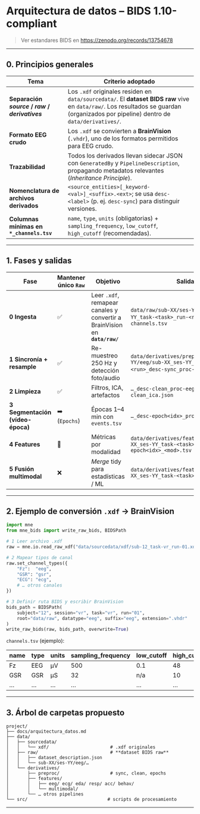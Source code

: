 
# Arquitectura de datos – **BIDS 1.10-compliant**

> Ver estandares BIDS en https://zenodo.org/records/13754678

---

## 0. Principios generales

| Tema | Criterio adoptado |
|------|------------------|
| **Separación _source_ / _raw_ / _derivatives_** | Los `.xdf` originales residen en `data/sourcedata/`. El **dataset BIDS raw** vive en `data/raw/`. Los resultados se guardan (organizados por pipeline) dentro de `data/derivatives/`. |
| **Formato EEG crudo** | Los `.xdf` se convierten a **BrainVision** (`.vhdr`), uno de los formatos permitidos para EEG crudo. |
| **Trazabilidad** | Todos los derivados llevan sidecar JSON con `GeneratedBy` y `PipelineDescription`, propagando metadatos relevantes (_Inheritance Principle_). |
| **Nomenclatura de archivos derivados** | `<source_entities>[_keyword-<val>]_<suffix>.<ext>`; se usa `desc-<label>` (p. ej. `desc-sync`) para distinguir versiones. |
| **Columnas mínimas en `*_channels.tsv`** | `name`, `type`, `units` (obligatorias) + `sampling_frequency`, `low_cutoff`, `high_cutoff` (recomendadas). |

---

## 1. Fases y salidas

| Fase | Mantener único `Raw` | Objetivo | **Salida BIDS** | Documentar |
|------|----------------------|----------|-----------------|------------|
| **0 Ingesta** | ✅ | Leer `.xdf`, remapear canales y convertir a BrainVision en **`data/raw/`** | `data/raw/sub-XX/ses-YY/eeg/sub-XX_ses-YY_task-<task>_run-<run>_eeg.vhdr` + `channels.tsv` | Tabla de mapeo & unidades |
| **1 Sincronía + resample** | ✅ | Re-muestreo 250 Hz y detección foto/audio | `data/derivatives/preproc/sub-XX/ses-YY/eeg/sub-XX_ses-YY_task-<task>_run-<run>_desc-sync_proc-eeg.fif` + `events.tsv` | Drift, Δlatencia |
| **2 Limpieza** | ✅ | Filtros, ICA, artefactos | `…_desc-clean_proc-eeg.fif` + `desc-clean_ica.json` | Bandas, ICA |
| **3 Segmentación (vídeo-época)** | ➡️ (`Epochs`) | Épocas 1–4 min con `events.tsv` | `…_desc-epoch<idx>_proc-eeg.fif` | Duración, % rechazo |
| **4 Features** | 🔀 | Métricas por modalidad | `data/derivatives/features/<mod>/sub-XX_ses-YY_task-<task>_run-<run>_desc-epoch<idx>_<mod>.tsv` | Parámetros + versión librería |
| **5 Fusión multimodal** | ❌ | _Merge_ tidy para estadísticas / ML | `data/derivatives/features/multimodal/sub-XX_ses-YY_task-<task>_desc-combined.tsv` | Commit hash, condición |

---

## 2. Ejemplo de conversión `.xdf` → BrainVision

```python
import mne
from mne_bids import write_raw_bids, BIDSPath

# 1 Leer archivo .xdf
raw = mne.io.read_raw_xdf("data/sourcedata/xdf/sub-12_task-vr_run-01.xdf", preload=True)

# 2 Mapear tipos de canal
raw.set_channel_types({
    "Fz":  "eeg",
    "GSR": "gsr",
    "ECG": "ecg",
    # … otros canales
})

# 3 Definir ruta BIDS y escribir BrainVision
bids_path = BIDSPath(
    subject="12", session="vr", task="vr", run="01",
    root="data/raw", datatype="eeg", suffix="eeg", extension=".vhdr"
)
write_raw_bids(raw, bids_path, overwrite=True)
```

`channels.tsv` (ejemplo):

| name | type | units | sampling_frequency | low_cutoff | high_cutoff |
| ---- | ---- | ----- | ----------------- | ---------- | ----------- |
| Fz   | EEG  | µV    | 500               | 0.1        | 48          |
| GSR  | GSR  | µS    | 32                | n/a        | 10          |
| …    | …    | …     | …                 | …          | …           |

---

## 3. Árbol de carpetas propuesto

```
project/
├── docs/arquitectura_datos.md
├── data/
│   ├── sourcedata/
│   │   └── xdf/                       # .xdf originales
│   ├── raw/                           # **dataset BIDS raw**
│   │   ├── dataset_description.json
│   │   └── sub-XX/ses-YY/eeg/…
│   └── derivatives/
│       ├── preproc/                   # sync, clean, epochs
│       ├── features/
│       │   ├── eeg/ ecg/ eda/ resp/ acc/ behav/
│       │   └── multimodal/
│       └── … otros pipelines
└── src/                              # scripts de procesamiento
```

---
